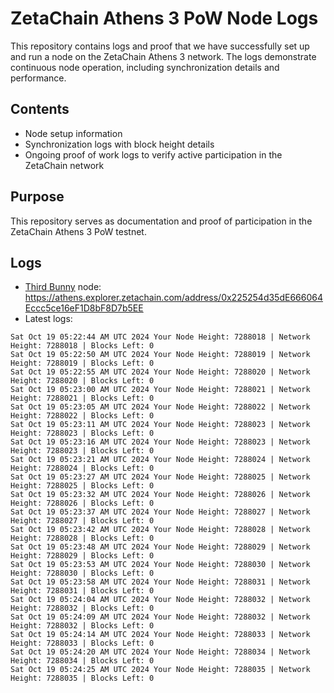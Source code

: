 # ZetaChain Athens 3 PoW Node Logs
This repository contains logs and proof that we have successfully set up and run a node on the ZetaChain Athens 3 network. The logs demonstrate continuous node operation, including synchronization details and performance.

## Contents
- Node setup information
- Synchronization logs with block height details
- Ongoing proof of work logs to verify active participation in the ZetaChain network

## Purpose
This repository serves as documentation and proof of participation in the ZetaChain Athens 3 PoW testnet.

## Logs

- [Third Bunny](https://thirdbunny.xyz/) node: https://athens.explorer.zetachain.com/address/0x225254d35dE666064Eccc5ce16eF1D8bF8D7b5EE
- Latest logs:
```
Sat Oct 19 05:22:44 AM UTC 2024 Your Node Height: 7288018 | Network Height: 7288018 | Blocks Left: 0
Sat Oct 19 05:22:50 AM UTC 2024 Your Node Height: 7288019 | Network Height: 7288019 | Blocks Left: 0
Sat Oct 19 05:22:55 AM UTC 2024 Your Node Height: 7288020 | Network Height: 7288020 | Blocks Left: 0
Sat Oct 19 05:23:00 AM UTC 2024 Your Node Height: 7288021 | Network Height: 7288021 | Blocks Left: 0
Sat Oct 19 05:23:05 AM UTC 2024 Your Node Height: 7288022 | Network Height: 7288022 | Blocks Left: 0
Sat Oct 19 05:23:11 AM UTC 2024 Your Node Height: 7288023 | Network Height: 7288023 | Blocks Left: 0
Sat Oct 19 05:23:16 AM UTC 2024 Your Node Height: 7288023 | Network Height: 7288023 | Blocks Left: 0
Sat Oct 19 05:23:21 AM UTC 2024 Your Node Height: 7288024 | Network Height: 7288024 | Blocks Left: 0
Sat Oct 19 05:23:27 AM UTC 2024 Your Node Height: 7288025 | Network Height: 7288025 | Blocks Left: 0
Sat Oct 19 05:23:32 AM UTC 2024 Your Node Height: 7288026 | Network Height: 7288026 | Blocks Left: 0
Sat Oct 19 05:23:37 AM UTC 2024 Your Node Height: 7288027 | Network Height: 7288027 | Blocks Left: 0
Sat Oct 19 05:23:42 AM UTC 2024 Your Node Height: 7288028 | Network Height: 7288028 | Blocks Left: 0
Sat Oct 19 05:23:48 AM UTC 2024 Your Node Height: 7288029 | Network Height: 7288029 | Blocks Left: 0
Sat Oct 19 05:23:53 AM UTC 2024 Your Node Height: 7288030 | Network Height: 7288030 | Blocks Left: 0
Sat Oct 19 05:23:58 AM UTC 2024 Your Node Height: 7288031 | Network Height: 7288031 | Blocks Left: 0
Sat Oct 19 05:24:04 AM UTC 2024 Your Node Height: 7288032 | Network Height: 7288032 | Blocks Left: 0
Sat Oct 19 05:24:09 AM UTC 2024 Your Node Height: 7288032 | Network Height: 7288032 | Blocks Left: 0
Sat Oct 19 05:24:14 AM UTC 2024 Your Node Height: 7288033 | Network Height: 7288033 | Blocks Left: 0
Sat Oct 19 05:24:20 AM UTC 2024 Your Node Height: 7288034 | Network Height: 7288034 | Blocks Left: 0
Sat Oct 19 05:24:25 AM UTC 2024 Your Node Height: 7288035 | Network Height: 7288035 | Blocks Left: 0
```
